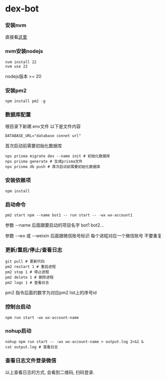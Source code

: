 # dex-bot
### 安装nvm 
 直接看[这里](https://github.com/nvm-sh/nvm?tab=readme-ov-file#installing-and-updating)

### nvm安装nodejs 
```
nvm install 22 
nvm use 22 
```
nodejs版本 >= 20

### 安装pm2 
```
npm install pm2 -g 
```

### 数据库配置
根目录下新建.env文件 以下是文件内容
```
DATABASE_URL="database connet url"
```
首次启动前需要初始化数据库
```
npx prisma migrate dev --name init # 初始化数据库
npx prisma generate # 生成prisma文件
npx prisma db push # 首次启动前需要初始化数据库
```

### 安装依赖项
```
npm install 
```


### 启动命令
```
pm2 start npm --name bot1 -- run start -- -wx wx-account1
```
参数 --name 后面跟要启动的项目名字 bot1 bot2... 

参数 --wx 或 --weixin 后面跟微信账号标识 每个进程对应一个微信账号 不要重复

### 更新/重启/停止/查看日志
```
git pull # 更新代码 
pm2 restart 1 # 重启进程
pm2 stop 1 # 停止进程
pm2 delete 1 # 删除进程
pm2 logs 1 # 查看日志
```
pm2 指令后面的数字为对应pm2 list上的序号id

### 控制台启动
```
npm run start -wx wx-account-name
```

### nohup启动
```
nohup npm run start -- -wx wx-account-name > output.log 2>&1 &
cat output.log # 查看日志
```

### 查看日志文件登录微信
以上查看日志的方式, 会看到二维码, 扫码登录.